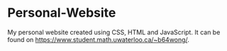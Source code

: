 # Personal-Website

My personal website created using CSS, HTML and JavaScript. It can be found on https://www.student.math.uwaterloo.ca/~b64wong/. 
